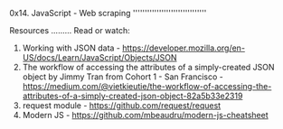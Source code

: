 0x14. JavaScript - Web scraping
'''''''''''''''''''''''''''''''

Resources
.........
Read or watch:

1. Working with JSON data - https://developer.mozilla.org/en-US/docs/Learn/JavaScript/Objects/JSON
2. The workflow of accessing the attributes of a simply-created JSON object by Jimmy Tran from Cohort 1 - San Francisco - https://medium.com/@vietkieutie/the-workflow-of-accessing-the-attributes-of-a-simply-created-json-object-82a5b33e2319
3. request module - https://github.com/request/request
4. Modern JS - https://github.com/mbeaudru/modern-js-cheatsheet
